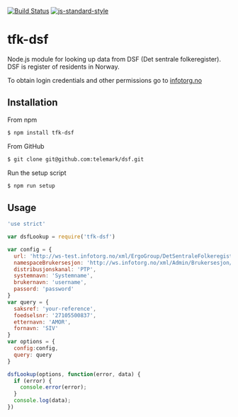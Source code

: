 [![Build Status](https://travis-ci.org/telemark/dsf.svg?branch=master)](https://travis-ci.org/telemark/dsf)
[![js-standard-style](https://img.shields.io/badge/code%20style-standard-brightgreen.svg?style=flat)](https://github.com/feross/standard)
# tfk-dsf

Node.js module for looking up data from DSF (Det sentrale folkeregister).
DSF is register of residents in Norway.

To obtain login credentials and other permissions go to [infotorg.no](https://www.infotorg.no)

## Installation
From npm

```sh
$ npm install tfk-dsf
```

From GitHub

```sh
$ git clone git@github.com:telemark/dsf.git
```

Run the setup script

```sh
$ npm run setup
```

## Usage

```javascript
'use strict'

var dsfLookup = require('tfk-dsf')

var config = {
  url: 'http://ws-test.infotorg.no/xml/ErgoGroup/DetSentraleFolkeregister1_4/2011-09-26/DetSentraleFolkeregister1_4.wsdl',
  namespaceBrukersesjon: 'http://ws.infotorg.no/xml/Admin/Brukersesjon/2006-07-07/Brukersesjon.xsd',
  distribusjonskanal: 'PTP',
  systemnavn: 'Systemname',
  brukernavn: 'username',
  passord: 'password'
}
var query = {
  saksref: 'your-reference',
  foedselsnr: '27105500837',
  etternavn: 'AMOR',
  fornavn: 'SIV'
}
var options = {
  config:config,
  query: query
}

dsfLookup(options, function(error, data) {
  if (error) {
    console.error(error);
  }
  console.log(data);
})
```